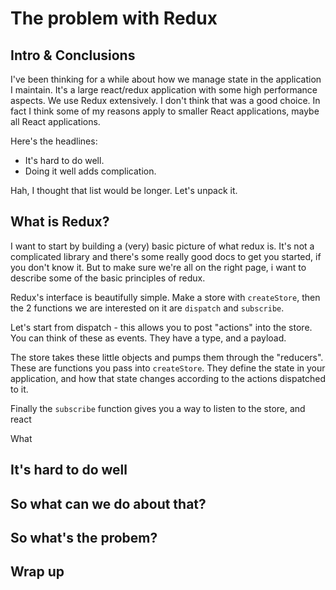 # The problem with Redux

## Intro & Conclusions

<!--
I won't use redux in my next project.
Why I won't use it next time.
It doesn't work well with react.
How should you use it?
What else is there?
Which will I choose next time?
-->

I've been thinking for a while about how we manage state in the application I maintain.
It's a large react/redux application with some high performance aspects.
We use Redux extensively.
I don't think that was a good choice.
In fact I think some of my reasons apply to smaller React applications, maybe all React applications.

Here's the headlines:

* It's hard to do well.
* Doing it well adds complication.

Hah, I thought that list would be longer.
Let's unpack it.

## What is Redux?

I want to start by building a (very) basic picture of what redux is.
It's not a complicated library and there's some really good docs to get you started, if you don't know it.
But to make sure we're all on the right page, i want to describe some of the basic principles of redux.

Redux's interface is beautifully simple. Make a store with `createStore`, then the 2 functions we are interested on it are
`dispatch` and `subscribe`.

Let's start from dispatch - this allows you to post "actions" into the store.
You can think of these as events.
They have a type, and a payload.

The store takes these little objects and pumps them through the "reducers".
These are functions you pass into `createStore`.
They define the state in your application, and how that state changes according to the actions dispatched to it.

Finally the `subscribe` function gives you a way to listen to the store, and react

What

## It's hard to do well

<!--
State adds complexity.
Separate derived state and incidental state
Selectors help that.
Redux knows when something changed, not what changes
All selectors need to recalculate
React works on the basis of referential equality
So Redux has set you up to fail.
-->



## So what can we do about that?

<!--
Only derive state in selectors and store the precursors
Add state management library
use memoisation
-->

## So what's the probem?

<!--
### Memoisation
Require some delicate handling
Avoiding memory leaks makes it a little like zombie code.

### Adding state management libraries
Sprinkling in alternate state management systems.
Adds state management systems.
-->


## Wrap up